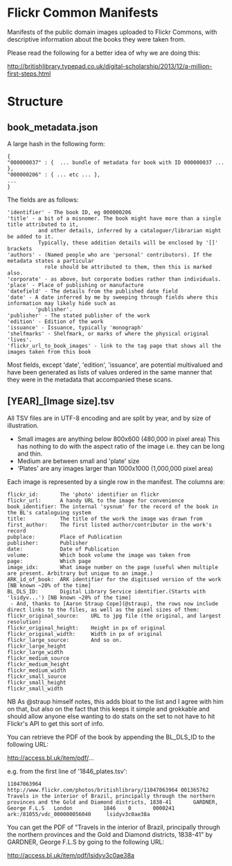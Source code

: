 Flickr Common Manifests
=======================

Manifests of the public domain images uploaded to Flickr Commons, with descriptive information about the books they were taken from.

Please read the following for a better idea of why we are doing this:

http://britishlibrary.typepad.co.uk/digital-scholarship/2013/12/a-million-first-steps.html

Structure
=========

book_metadata.json
------------------

A large hash in the following form:

    {
    "000000037" : {  ... bundle of metadata for book with ID 000000037 ... },
    "000000206" : { ... etc ... },
    ...
    }

The fields are as follows:

    'identifier' - The book ID, eg 000000206
    'title' - a bit of a misnomer. The book might have more than a single title attributed to it,
              and other details, inferred by a cataloguer/librarian might be added to it.
              Typically, these addition details will be enclosed by '[]' brackets
    'authors' - (Named people who are 'personal' contributors). If the metadata states a particular
                role should be attributed to them, then this is marked also.
    'corporate' - as above, but corporate bodies rather than individuals.
    'place' - Place of publishing or manufacture
    'datefield' - The details from the published date field
    'date' - A date inferred by me by sweeping through fields where this information may likely hide such as
             'publisher'.
    'publisher' - The stated publisher of the work
    'edition' - Edition of the work
    'issuance' - Issuance, typically 'monograph'
    'shelfmarks' - Shelfmark, or marks of where the physical original 'lives'.
    'flickr_url_to_book_images' - link to the tag page that shows all the images taken from this book

Most fields, except 'date', 'edition', 'issuance', are potential multivalued and have been generated as lists of values ordered in the same manner that they were in the metadata that accompanied these scans.

[YEAR]_[Image size].tsv
-----------------------

All TSV files are in UTF-8 encoding and are split by year, and by size of illustration. 

- Small images are anything below 800x600 (480,000 in pixel area) This has nothing to do with the aspect ratio of the image i.e. they can be long and thin.
- Medium are between small and 'plate' size
- 'Plates' are any images larger than 1000x1000 (1,000,000 pixel area)

Each image is represented by a single row in the manifest. The columns are:

    flickr_id:       The 'photo' identifier on flickr
    flickr_url:      A handy URL to the image for convenience
    book_identifier: The internal 'sysnum' for the record of the book in the BL's cataloguing system
    title:           The title of the work the image was drawn from
    first_author:    The first listed author/contributor in the work's record
    pubplace:        Place of Publication
    publisher:       Publisher
    date:            Date of Publication
    volume:          Which book volume the image was taken from 
    page:            Which page
    image_idx:       What image number on the page (useful when multiple are present. Arbitrary but unique to an image.)
    ARK_id_of_book:  ARK identifier for the digitised version of the work [NB known ~20% of the time]
    BL_DLS_ID:       Digital Library Service identifier.(Starts with 'lsidyv...') [NB known ~20% of the time]
     - And, thanks to [Aaron Straup Cope](@straup), the rows now include direct links to the files, as well as the pixel sizes of them:
    flickr_original_source:    URL to jpg file (the original, and largest resolution)
    flickr_original_height:    Height in px of original
    flickr_original_width:     Width in px of original
    flickr_large_source:       And so on.
    flickr_large_height
    flickr_large_width
    flickr_medium_source
    flickr_medium_height
    flickr_medium_width
    flickr_small_source
    flickr_small_height
    flickr_small_width 

NB As @straup himself notes, this adds bloat to the list and I agree with him on that, but also on the fact that this keeps it simple and grokkable and should allow anyone else wanting to do stats on the set to not have to hit Flickr's API to get this sort of info.

You can retrieve the PDF of the book by appending the BL\_DLS\_ID to the following URL:

http://access.bl.uk/item/pdf/...

e.g. from the first line of '1846_plates.tsv':

    11047063964     http://www.flickr.com/photos/britishlibrary/11047063964 001365762       Travels in the interior of Brazil, principally through the northern provinces and the Gold and Diamond districts, 1838-41       GARDNER, George F.L.S   London          1846    0       0000241        ark:/81055/vdc_000000056040     lsidyv3c0ae38a

You can get the PDF of "Travels in the interior of Brazil, principally through the northern provinces and the Gold and Diamond districts, 1838-41" by GARDNER, George F.L.S by going to the following URL:

http://access.bl.uk/item/pdf/lsidyv3c0ae38a
